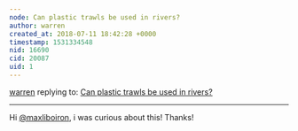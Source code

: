 ```yaml
---
node: Can plastic trawls be used in rivers?
author: warren
created_at: 2018-07-11 18:42:28 +0000
timestamp: 1531334548
nid: 16690
cid: 20087
uid: 1
---
```




[warren](../profile/warren) replying to: [Can plastic trawls be used in rivers?](../notes/warren/07-11-2018/can-plastic-trawls-be-used-in-rivers)

----
Hi [@maxliboiron](/profile/maxliboiron), i was curious about this! Thanks!